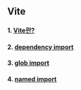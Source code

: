 ## Vite

#### 1. [Vite란?](https://github.com/Ubinquitous/Details/blob/master/Vite/Vite.md)

#### 2. [dependency import](https://github.com/Ubinquitous/Details/blob/master/Vite/dependency%20import.md)

#### 3. [glob import](https://github.com/Ubinquitous/Details/blob/master/Vite/glob%20import.md)

#### 4. [named import](https://github.com/Ubinquitous/Details/blob/master/Vite/named%20import.md)
